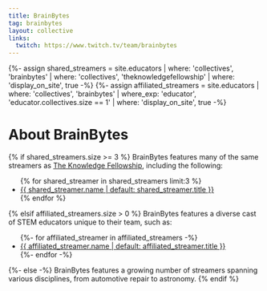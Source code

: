 ```yaml
---
title: BrainBytes
tag: brainbytes
layout: collective
links:
  twitch: https://www.twitch.tv/team/brainbytes
---
```

{%- assign shared_streamers = site.educators | where: 'collectives', 'brainbytes' | where: 'collectives', 'theknowledgefellowship' | where: 'display_on_site', true -%}
{%- assign affiliated_streamers = site.educators | where: 'collectives', 'brainbytes' | where_exp: 'educator', 'educator.collectives.size == 1' | where: 'display_on_site', true -%}
# About BrainBytes

{% if shared_streamers.size >= 3 %}
BrainBytes features many of the same streamers as <a href="{{ '/collectives/theknowledgefellowship' | relative_url }}">The Knowledge Fellowship</a>, including the following:
<ul class="list-streamers">
{% for shared_streamer in shared_streamers limit:3 %}
  <li>
    <a href="{{ shared_streamer.url }}">{{ shared_streamer.name | default: shared_streamer.title }}</a>
  </li>
{% endfor %}
</ul>
{% elsif affiliated_streamers.size > 0 %}
BrainBytes features a diverse cast of STEM educators unique to their team, such as:

<ul class="list-streamers">
{%- for affiliated_streamer in affiliated_streamers -%}
  <li>
    <a href="{{ affiliated_streamer.url }}">{{ affiliated_streamer.name | default: affiliated_streamer.title }}</a>
  </li>
{%- endfor -%}
</ul>
{%- else -%}
BrainBytes features a growing number of streamers spanning various disciplines, from automotive repair to astronomy.
{% endif %}
